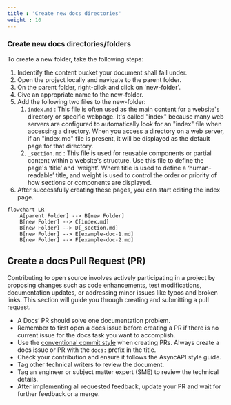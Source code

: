 ```yaml
---
title : 'Create new docs directories'
weight : 10
---
```



### Create new docs directories/folders
To create a new folder, take the following steps:
1. Indentify the content bucket your document shall fall under.
2. Open the project locally and navigate to the parent folder.
3. On the parent folder, right-click and click on 'new-folder'.
4. Give an appropriate name to the new-folder.
5. Add the following two files to the new-folder:
    1. `index.md` : This file is often used as the main content for a website's directory or specific webpage. It's called "index" because many web servers are configured to automatically look for an "index" file when accessing a directory. When you access a directory on a web server, if an "index.md" file is present, it will be displayed as the default page for that directory.
    2. `_section.md` : This file is used for reusable components or partial content within a website's structure. Use this file to define the page's ‘title’ and ‘weight’. Where title is used to define a ‘human-readable’ title, and weight is used to control the order or priority of how sections or components are displayed.
6. After successfully creating these pages, you can start editing the index page. 

```mermaid
flowchart LR
    A[parent Folder] --> B[new Folder] 
    B[new Folder] --> C[index.md]
    B[new Folder] --> D[_section.md]
    B[new Folder] --> E[example-doc-1.md]
    B[new Folder] --> F[example-doc-2.md]
```

## Create a docs Pull Request (PR)
Contributing to open source involves actively participating in a project by proposing changes such as code enhancements, test modifications, documentation updates, or addressing minor issues like typos and broken links. This section will guide you through creating and submitting a pull request.

- A Docs’ PR should solve one documentation problem. 
- Remember to first open a docs issue before creating a PR if there is no current issue for the docs task you want to accomplish. 
- Use the [conventional commit style](https://github.com/asyncapi/.github/blob/master/CONTRIBUTING.md#conventional-commits) when creating PRs. Always create a docs issue or PR with the `docs:` prefix in the title. 
- Check your contribution and ensure it follows the AsyncAPI style guide.
- Tag other technical writers to review the document. 
- Tag an engineer or subject matter expert (SME) to review the technical details.
- After implementing all requested feedback, update your PR and wait for further feedback or a merge.

